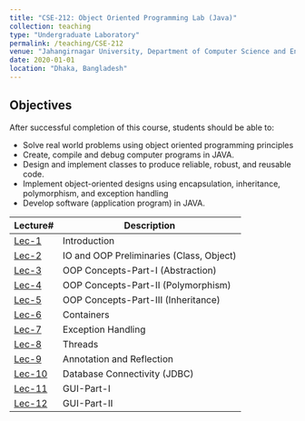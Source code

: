 ```yaml
---
title: "CSE-212: Object Oriented Programming Lab (Java)"
collection: teaching
type: "Undergraduate Laboratory"
permalink: /teaching/CSE-212
venue: "Jahangirnagar University, Department of Computer Science and Engineering"
date: 2020-01-01
location: "Dhaka, Bangladesh"
---
```

## Objectives
After successful completion of this course, students should be able to:
* Solve real world problems using object oriented programming principles
* Create, compile and debug computer programs in JAVA. 
* Design and implement classes to produce reliable, robust, and reusable code. 
* Implement object-oriented designs using encapsulation, inheritance, polymorphism, and exception handling 
* Develop software (application program) in JAVA.

| Lecture#    | Description                              |
|-------------|------------------------------------------|
| [Lec-1](#)  | Introduction                             |
| [Lec-2](#)  | IO and OOP Preliminaries (Class, Object) |
| [Lec-3](#)  | OOP Concepts-Part-I (Abstraction)        |
| [Lec-4](#)  | OOP Concepts-Part-II (Polymorphism)      |
| [Lec-5](#)  | OOP Concepts-Part-III (Inheritance)      |
| [Lec-6](#)  | Containers                               |
| [Lec-7](#)  | Exception Handling                       |
| [Lec-8](#)  | Threads                                  |
| [Lec-9](#)  | Annotation and Reflection                |
| [Lec-10](#) | Database Connectivity (JDBC)             |
| [Lec-11](#) | GUI-Part-I                               |
| [Lec-12](#) | GUI-Part-II                              |


